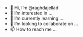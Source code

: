 - 👋 Hi, I’m @raghdajellad
- 👀 I’m interested in ...
- 🌱 I’m currently learning ...
- 💞️ I’m looking to collaborate on ...
- 📫 How to reach me ...

<!---
raghdajellad/raghdajellad is a ✨ special ✨ repository because its `README.md` (this file) appears on your GitHub profile.
You can click the Preview link to take a look at your changes.
--->

